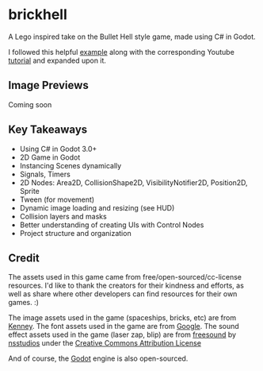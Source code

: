 # brickhell

A Lego inspired take on the Bullet Hell style game, made using C# in Godot.

I followed this helpful [example](https://github.com/erdavids/Bullet-Hell-Tutorial) along with the corresponding Youtube [tutorial](https://www.youtube.com/watch?v=NMNl9Ix6ng8&list=PLvN5Z3tTxXECLLXBLSxJ_KzeJuwlt1r4q) and expanded upon it.

## Image Previews

Coming soon

## Key Takeaways

- Using C# in Godot 3.0+
- 2D Game in Godot
- Instancing Scenes dynamically
- Signals, Timers
- 2D Nodes: Area2D, CollisionShape2D, VisibilityNotifier2D, Position2D, Sprite
- Tween (for movement)
- Dynamic image loading and resizing (see HUD)
- Collision layers and masks
- Better understanding of creating UIs with Control Nodes
- Project structure and organization

## Credit

The assets used in this game came from free/open-sourced/cc-license resources. I'd like to thank the creators for their kindness and efforts, as well as share where other developers can find resources for their own games. :)

The image assets used in the game (spaceships, bricks, etc) are from [Kenney](https://kenney.nl/).
The font assets used in the game are from [Google](https://fonts.google.com/about).
The sound effect assets used in the game (laser zap, blip) are from [freesound](https://www.freesound.org) by [nsstudios](https://freesound.org/people/nsstudios/) under the [Creative Commons Attribution License](https://creativecommons.org/licenses/by/3.0/legalcode)

And of course, the [Godot](https://godotengine.org/) engine is also open-sourced.
